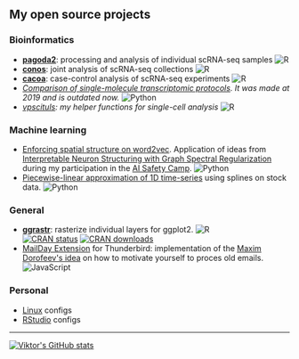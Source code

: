 ## My open source projects

### Bioinformatics

- **[pagoda2](https://github.com/kharchenkolab/pagoda2)**: processing and analysis of individual scRNA-seq samples ![R](https://raw.githubusercontent.com/abrahamcalf/programming-languages-logos/master/src/r/r_16x16.png)
- **[conos](https://github.com/kharchenkolab/conos)**: joint analysis of scRNA-seq collections ![R](https://raw.githubusercontent.com/abrahamcalf/programming-languages-logos/master/src/r/r_16x16.png)
- **[cacoa](https://github.com/kharchenkolab/cacoa)**: case-control analysis of scRNA-seq experiments ![R](https://raw.githubusercontent.com/abrahamcalf/programming-languages-logos/master/src/r/r_16x16.png)
- *[Comparison of single-molecule transcriptomic protocols](https://github.com/VPetukhov/SpatialProtocolComparison). It was made at 2019 and is outdated now.* ![Python](https://raw.githubusercontent.com/abrahamcalf/programming-languages-logos/master/src/python/python_16x16.png)
- *[vpscituls](https://github.com/VPetukhov/vpscutils): my helper functions for single-cell analysis* ![R](https://raw.githubusercontent.com/abrahamcalf/programming-languages-logos/master/src/r/r_16x16.png)

### Machine learning

- [Enforcing spatial structure on word2vec](https://github.com/VPetukhov/GraphRegularizedNNs). Application of ideas from [Interpretable Neuron Structuring with Graph Spectral Regularization](https://arxiv.org/pdf/1810.00424.pdf) during my participation in the [AI Safety Camp](https://www.lesswrong.com/posts/QEmfyhqMcSpfnY2dX/how-teams-went-about-their-research-at-ai-safety-camp). ![Python](https://raw.githubusercontent.com/abrahamcalf/programming-languages-logos/master/src/python/python_16x16.png)
- [Piecewise-linear approximation of 1D time-series](https://github.com/VPetukhov/StockSegmentation) using splines on stock data. ![Python](https://raw.githubusercontent.com/abrahamcalf/programming-languages-logos/master/src/python/python_16x16.png)

### General

- **[ggrastr](https://github.com/VPetukhov/ggrastr)**: rasterize individual layers for ggplot2. ![R](https://raw.githubusercontent.com/abrahamcalf/programming-languages-logos/master/src/r/r_16x16.png)  
  [![CRAN status](https://www.r-pkg.org/badges/version/ggrastr)](https://cran.r-project.org/package=ggrastr) [![CRAN downloads](https://cranlogs.r-pkg.org/badges/ggrastr)](https://cran.r-project.org/package=ggrastr)
- [MailDay Extension](https://github.com/VPetukhov/MailDayExtension) for Thunderbird: implementation of the [Maxim Dorofeev's idea](https://forum.mnogosdelal.ru/viewtopic.php?f=7&t=865) on how to motivate yourself to proces old emails. ![JavaScript](https://raw.githubusercontent.com/abrahamcalf/programming-languages-logos/master/src/javascript/javascript_16x16.png)

### Personal

- [Linux](https://github.com/VPetukhov/linux_configs) configs
- [RStudio](https://github.com/VPetukhov/rstudio_config) configs

---

[![Viktor's GitHub stats](https://github-readme-stats.vercel.app/api?username=vpetukhov)](https://github.com/anuraghazra/github-readme-stats)
